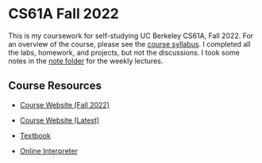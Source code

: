 # CS61A Fall 2022

This is my coursework for self-studying UC Berkeley CS61A, Fall 2022.
For an overview of the course, please see the [course syllabus](https://inst.eecs.berkeley.edu/~cs61a/fa22/articles/about/#overview).
I completed all the labs, homework, and projects, but not the discussions.
I took some notes in the [note folder](note) for the weekly lectures.

## Course Resources

- [Course Website (Fall 2022)](https://inst.eecs.berkeley.edu/~cs61a/fa22/)

- [Course Website (Latest)](https://cs61a.org/)

- [Textbook](http://composingprograms.com)

- [Online Interpreter](https://code.cs61a.org/)
